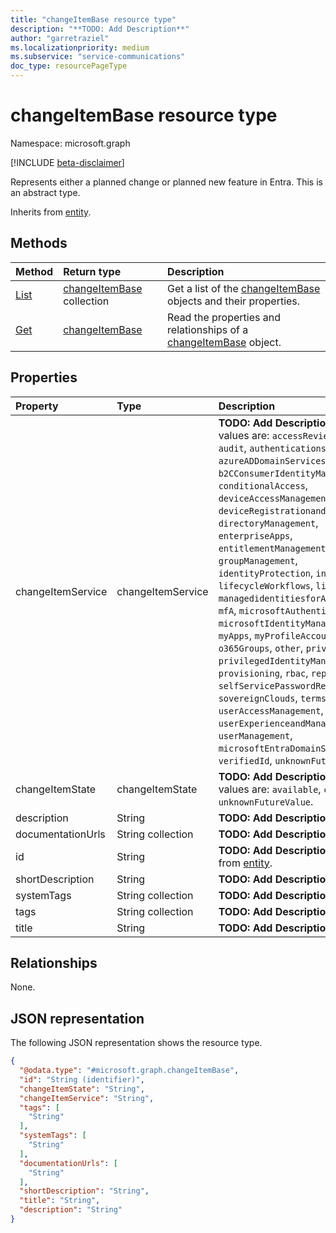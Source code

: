 ```yaml
---
title: "changeItemBase resource type"
description: "**TODO: Add Description**"
author: "garretraziel"
ms.localizationpriority: medium
ms.subservice: "service-communications"
doc_type: resourcePageType
---
```


# changeItemBase resource type

Namespace: microsoft.graph

[!INCLUDE [beta-disclaimer](../../includes/beta-disclaimer.md)]

Represents either a planned change or planned new feature in Entra. This is an abstract type.

Inherits from [entity](../resources/entity.md).

## Methods
|Method|Return type|Description|
|:---|:---|:---|
|[List](../api/identitycontainer-list-productchanges.md)|[changeItemBase](../resources/changeitembase.md) collection|Get a list of the [changeItemBase](../resources/changeitembase.md) objects and their properties.|
|[Get](../api/changeitembase-get.md)|[changeItemBase](../resources/changeitembase.md)|Read the properties and relationships of a [changeItemBase](../resources/changeitembase.md) object.|

## Properties
|Property|Type|Description|
|:---|:---|:---|
|changeItemService|changeItemService|**TODO: Add Description**.The possible values are: `accessReviews`, `appProxy`, `audit`, `authenticationsLogins`, `azureADDomainServices`, `b2B`, `b2CConsumerIdentityManagement`, `conditionalAccess`, `deviceAccessManagement`, `deviceRegistrationandManagement`, `directoryManagement`, `enterpriseApps`, `entitlementManagement`, `groupManagement`, `identityProtection`, `internetAccess`, `lifecycleWorkflows`, `linkedIn`, `managedidentitiesforAzureresources`, `mfA`, `microsoftAuthenticatorApp`, `microsoftIdentityManager`, `msGraph`, `myApps`, `myProfileAccount`, `na`, `o365Groups`, `other`, `privateAccess`, `privilegedIdentityManagement`, `provisioning`, `rbac`, `reporting`, `roles`, `selfServicePasswordReset`, `sovereignClouds`, `termsofUse`, `userAccessManagement`, `userExperienceandManagement`, `userManagement`, `microsoftEntraDomainServices`, `verifiedId`, `unknownFutureValue`.|
|changeItemState|changeItemState|**TODO: Add Description**.The possible values are: `available`, `comingSoon`, `unknownFutureValue`.|
|description|String|**TODO: Add Description**|
|documentationUrls|String collection|**TODO: Add Description**|
|id|String|**TODO: Add Description** Inherited from [entity](../resources/entity.md).|
|shortDescription|String|**TODO: Add Description**|
|systemTags|String collection|**TODO: Add Description**|
|tags|String collection|**TODO: Add Description**|
|title|String|**TODO: Add Description**|

## Relationships
None.

## JSON representation
The following JSON representation shows the resource type.
<!-- {
  "blockType": "resource",
  "keyProperty": "id",
  "@odata.type": "microsoft.graph.changeItemBase",
  "baseType": "microsoft.graph.entity",
  "openType": false
}
-->
``` json
{
  "@odata.type": "#microsoft.graph.changeItemBase",
  "id": "String (identifier)",
  "changeItemState": "String",
  "changeItemService": "String",
  "tags": [
    "String"
  ],
  "systemTags": [
    "String"
  ],
  "documentationUrls": [
    "String"
  ],
  "shortDescription": "String",
  "title": "String",
  "description": "String"
}
```
